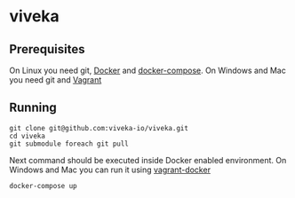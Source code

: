 # viveka

## Prerequisites

On Linux you need git, [Docker](https://www.docker.com/) and [docker-compose](https://docs.docker.com/compose/).
On Windows and Mac you need git and [Vagrant](https://www.vagrantup.com/)

## Running

    git clone git@github.com:viveka-io/viveka.git
    cd viveka
    git submodule foreach git pull

Next command should be executed inside Docker enabled environment. On Windows and Mac you can run it using [vagrant-docker](https://github.com/mucsi96/vagrant-docker)

    docker-compose up
